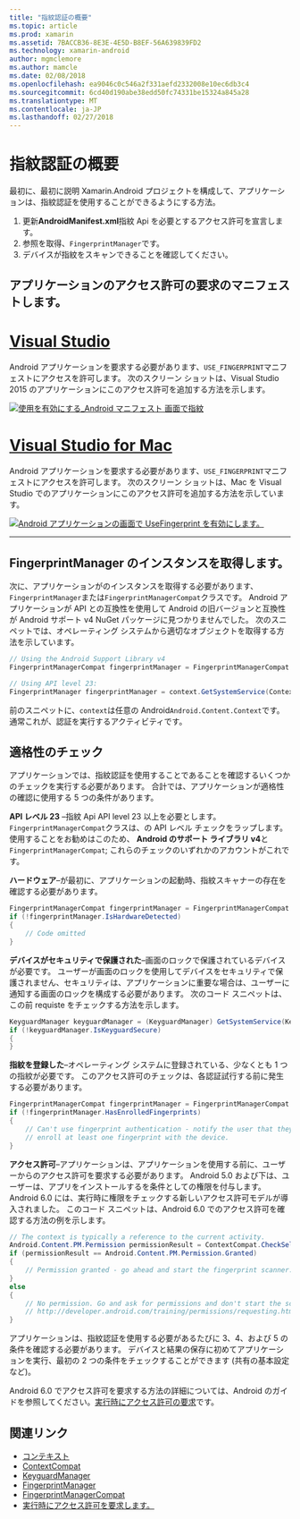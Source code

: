 ```yaml
---
title: "指紋認証の概要"
ms.topic: article
ms.prod: xamarin
ms.assetid: 7BACCB36-8E3E-4E5D-B8EF-56A639839FD2
ms.technology: xamarin-android
author: mgmclemore
ms.author: mamcle
ms.date: 02/08/2018
ms.openlocfilehash: ea9046c0c546a2f331aefd2332008e10ec6db3c4
ms.sourcegitcommit: 6cd40d190abe38edd50fc74331be15324a845a28
ms.translationtype: MT
ms.contentlocale: ja-JP
ms.lasthandoff: 02/27/2018
---
```

# <a name="getting-started-with-fingerprint-authentication"></a>指紋認証の概要

最初に、最初に説明 Xamarin.Android プロジェクトを構成して、アプリケーションは、指紋認証を使用することができるようにする方法。

1. 更新**AndroidManifest.xml**指紋 Api を必要とするアクセス許可を宣言します。
2. 参照を取得、`FingerprintManager`です。
3. デバイスが指紋をスキャンできることを確認してください。

## <a name="requesting-permissions-in-the-application-manifest"></a>アプリケーションのアクセス許可の要求のマニフェストします。

# <a name="visual-studiotabvswin"></a>[Visual Studio](#tab/vswin)

Android アプリケーションを要求する必要があります、`USE_FINGERPRINT`マニフェストにアクセスを許可します。 次のスクリーン ショットは、Visual Studio 2015 のアプリケーションにこのアクセス許可を追加する方法を示します。

[![使用を有効にする\_Android マニフェスト 画面で指紋](get-started-images/fingerprint-01-vs.png)](get-started-images/fingerprint-01-vs.png) 

# <a name="visual-studio-for-mactabvsmac"></a>[Visual Studio for Mac](#tab/vsmac)

Android アプリケーションを要求する必要があります、`USE_FINGERPRINT`マニフェストにアクセスを許可します。 次のスクリーン ショットは、Mac を Visual Studio でのアプリケーションにこのアクセス許可を追加する方法を示しています。

[![Android アプリケーションの画面で UseFingerprint を有効にします。](get-started-images/fingerprint-01-xs.png)](get-started-images/fingerprint-01-xs.png) 

-----

## <a name="getting-an-instance-of-the-fingerprintmanager"></a>FingerprintManager のインスタンスを取得します。

次に、アプリケーションがのインスタンスを取得する必要があります、`FingerprintManager`または`FingerprintManagerCompat`クラスです。 Android アプリケーションが API との互換性を使用して Android の旧バージョンと互換性が Android サポート v4 NuGet パッケージに見つかりませんでした。 次のスニペットでは、オペレーティング システムから適切なオブジェクトを取得する方法を示しています。 

```csharp
// Using the Android Support Library v4
FingerprintManagerCompat fingerprintManager = FingerprintManagerCompat.From(context);

// Using API level 23:
FingerprintManager fingerprintManager = context.GetSystemService(Context.FingerprintService) as FingerprintManager;
```  

前のスニペットに、`context`は任意の Android`Android.Content.Context`です。 通常これが、認証を実行するアクティビティです。

## <a name="checking-for-eligibility"></a>適格性のチェック

アプリケーションでは、指紋認証を使用することであることを確認するいくつかのチェックを実行する必要があります。 合計では、アプリケーションが適格性の確認に使用する 5 つの条件があります。  
 

**API レベル 23** &ndash;指紋 Api API level 23 以上を必要とします。 `FingerprintManagerCompat`クラスは、の API レベル チェックをラップします。 使用することをお勧めはこのため、 **Android のサポート ライブラリ v4**と`FingerprintManagerCompat`; これらのチェックのいずれかのアカウントがこれです。

**ハードウェア**&ndash;が最初に、アプリケーションの起動時、指紋スキャナーの存在を確認する必要があります。

```csharp
FingerprintManagerCompat fingerprintManager = FingerprintManagerCompat.From(context);
if (!fingerprintManager.IsHardwareDetected)
{
    // Code omitted
}
```
    
**デバイスがセキュリティで保護された**&ndash;画面のロックで保護されているデバイスが必要です。 ユーザーが画面のロックを使用してデバイスをセキュリティで保護されません、セキュリティは、アプリケーションに重要な場合は、ユーザーに通知する画面のロックを構成する必要があります。 次のコード スニペットは、この前 requiste をチェックする方法を示します。

```csharp
KeyguardManager keyguardManager = (KeyguardManager) GetSystemService(KeyguardService);
if (!keyguardManager.IsKeyguardSecure)
{
}
```

**指紋を登録した**&ndash;オペレーティング システムに登録されている、少なくとも 1 つの指紋が必要です。 このアクセス許可のチェックは、各認証試行する前に発生する必要があります。

```csharp
FingerprintManagerCompat fingerprintManager = FingerprintManagerCompat.From(context);
if (!fingerprintManager.HasEnrolledFingerprints)
{
    // Can't use fingerprint authentication - notify the user that they need to
    // enroll at least one fingerprint with the device.
}
```

**アクセス許可**&ndash;アプリケーションは、アプリケーションを使用する前に、ユーザーからのアクセス許可を要求する必要があります。 Android 5.0 および下は、ユーザーは、アプリをインストールするを条件としての権限を付与します。 Android 6.0 には、実行時に権限をチェックする新しいアクセス許可モデルが導入されました。 このコード スニペットは、Android 6.0 でのアクセス許可を確認する方法の例を示します。

```csharp
// The context is typically a reference to the current activity.
Android.Content.PM.Permission permissionResult = ContextCompat.CheckSelfPermission(context, Manifest.Permission.UseFingerprint);
if (permissionResult == Android.Content.PM.Permission.Granted)
{
    // Permission granted - go ahead and start the fingerprint scanner.
}
else
{
    // No permission. Go and ask for permissions and don't start the scanner. See
    // http://developer.android.com/training/permissions/requesting.html
}
```

アプリケーションは、指紋認証を使用する必要があるたびに 3、4、および 5 の条件を確認する必要があります。 デバイスと結果の保存に初めてアプリケーションを実行、最初の 2 つの条件をチェックすることができます (共有の基本設定など)。

Android 6.0 でアクセス許可を要求する方法の詳細については、Android のガイドを参照してください。[実行時にアクセス許可の要求](http://developer.android.com/training/permissions/requesting.html)です。



## <a name="related-links"></a>関連リンク

- [コンテキスト](https://developer.xamarin.com/api/type/Android.Content.Context/)
- [ContextCompat](https://developer.xamarin.com/api/type/Android.Support.V4.Content.ContextCompat/)
- [KeyguardManager](https://developer.xamarin.com/api/type/Android.App.KeyguardManager/)
- [FingerprintManager](http://developer.android.com/reference/android/hardware/fingerprint/FingerprintManager.html)
- [FingerprintManagerCompat](http://developer.android.com/reference/android/support/v4/hardware/fingerprint/FingerprintManagerCompat.html)
- [実行時にアクセス許可を要求します。](http://developer.android.com/training/permissions/requesting.html)
